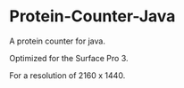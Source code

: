 # Protein-Counter-Java
A protein counter for java.

Optimized for the Surface Pro 3.

For a resolution of 2160 x 1440.
